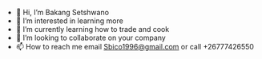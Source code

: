 - 👋 Hi, I’m Bakang Setshwano 
- 👀 I’m interested in learning more
- 🌱 I’m currently learning how to trade and cook 
- 💞️ I’m looking to collaborate on your company 
- 📫 How to reach me email  Sbico1996@gmail.com or call +26777426550

<!---
sbicob/sbicob is a ✨ special ✨ repository because its `README.md` (this file) appears on your GitHub profile.
You can click the Preview link to take a look at your changes.
--->
